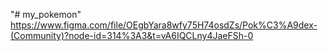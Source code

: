 "# my_pokemon" 
https://www.figma.com/file/OEgbYara8wfy75H74osdZs/Pok%C3%A9dex-(Community)?node-id=314%3A3&t=vA6IQCLny4JaeFSh-0
